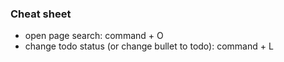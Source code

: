 ### Cheat sheet
- open page search: command + O
- change todo status (or change bullet to todo): command + L

